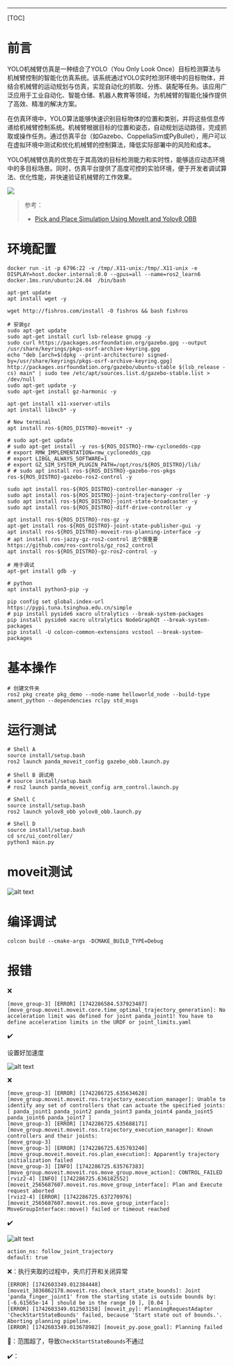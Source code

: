 
---

[TOC]

# 前言

YOLO机械臂仿真是一种结合了YOLO（You Only Look Once）目标检测算法与机械臂控制的智能化仿真系统。该系统通过YOLO实时检测环境中的目标物体，并结合机械臂的运动规划与仿真，实现自动化的抓取、分拣、装配等任务。该应用广泛应用于工业自动化、智能仓储、机器人教育等领域，为机械臂的智能化操作提供了高效、精准的解决方案。

在仿真环境中，YOLO算法能够快速识别目标物体的位置和类别，并将这些信息传递给机械臂控制系统。机械臂根据目标的位置和姿态，自动规划运动路径，完成抓取或操作任务。通过仿真平台（如Gazebo、CoppeliaSim或PyBullet），用户可以在虚拟环境中测试和优化机械臂的控制算法，降低实际部署中的风险和成本。

YOLO机械臂仿真的优势在于其高效的目标检测能力和实时性，能够适应动态环境中的多目标场景。同时，仿真平台提供了高度可控的实验环境，便于开发者调试算法、优化性能，并快速验证机械臂的工作效果。

![](src/_docs/images/d7802cf1-4a28-40c1-a918-37d22d51f752.gif)

> 参考：
> - [Pick and Place Simulation Using MoveIt and Yolov8 OBB](https://www.youtube.com/watch?v=ypr3RtJzgKI)

# 环境配置

```shell
docker run -it -p 6796:22 -v /tmp/.X11-unix:/tmp/.X11-unix -e DISPLAY=host.docker.internal:0.0 --gpus=all --name=ros2_learn6 docker.1ms.run/ubuntu:24.04  /bin/bash
```

```shell
apt-get update
apt install wget -y

wget http://fishros.com/install -O fishros && bash fishros

# 安装gz
sudo apt-get update
sudo apt-get install curl lsb-release gnupg -y
sudo curl https://packages.osrfoundation.org/gazebo.gpg --output /usr/share/keyrings/pkgs-osrf-archive-keyring.gpg
echo "deb [arch=$(dpkg --print-architecture) signed-by=/usr/share/keyrings/pkgs-osrf-archive-keyring.gpg] http://packages.osrfoundation.org/gazebo/ubuntu-stable $(lsb_release -cs) main" | sudo tee /etc/apt/sources.list.d/gazebo-stable.list > /dev/null
sudo apt-get update -y
sudo apt-get install gz-harmonic -y

apt-get install x11-xserver-utils
apt install libxcb* -y

# New terminal
apt install ros-${ROS_DISTRO}-moveit* -y

# sudo apt-get update 
# sudo apt-get install -y ros-${ROS_DISTRO}-rmw-cyclonedds-cpp 
# export RMW_IMPLEMENTATION=rmw_cyclonedds_cpp
# export LIBGL_ALWAYS_SOFTWARE=1
# export GZ_SIM_SYSTEM_PLUGIN_PATH=/opt/ros/${ROS_DISTRO}/lib/
# # sudo apt install ros-${ROS_DISTRO}-gazebo-ros-pkgs ros-${ROS_DISTRO}-gazebo-ros2-control -y

sudo apt install ros-${ROS_DISTRO}-controller-manager -y
sudo apt install ros-${ROS_DISTRO}-joint-trajectory-controller -y
sudo apt install ros-${ROS_DISTRO}-joint-state-broadcaster -y
sudo apt install ros-${ROS_DISTRO}-diff-drive-controller -y

apt install ros-${ROS_DISTRO}-ros-gz -y
apt-get install ros-${ROS_DISTRO}-joint-state-publisher-gui -y
apt install ros-${ROS_DISTRO}-moveit-ros-planning-interface -y
# apt install ros-jazzy-gz-ros2-control 这个很重要 https://github.com/ros-controls/gz_ros2_control
apt install ros-${ROS_DISTRO}-gz-ros2-control -y

# 用于调试
apt-get install gdb -y

# python
apt install python3-pip -y

pip config set global.index-url https://pypi.tuna.tsinghua.edu.cn/simple
# pip install pyside6 xacro ultralytics --break-system-packages
pip install pyside6 xacro ultralytics NodeGraphQt --break-system-packages
pip install -U colcon-common-extensions vcstool --break-system-packages

```

# 基本操作

```shell
# 创建文件夹
ros2 pkg create pkg_demo --node-name helloworld_node --build-type ament_python --dependencies rclpy std_msgs
```

# 运行测试

```shell
# Shell A
source install/setup.bash
ros2 launch panda_moveit_config gazebo_obb.launch.py

# Shell B 调试用
# source install/setup.bash
# ros2 launch panda_moveit_config arm_control.launch.py

# Shell C
source install/setup.bash
ros2 launch yolov8_obb yolov8_obb.launch.py

# Shell D
source install/setup.bash
cd src/ui_controller/
python3 main.py
```

# moveit测试

![alt text](src/_docs/images/image-2.png)


# 编译调试

```shell
colcon build --cmake-args -DCMAKE_BUILD_TYPE=Debug
```

# 报错

❌

```shell
[move_group-3] [ERROR] [1742286584.537923487] [move_group.moveit.moveit.core.time_optimal_trajectory_generation]: No acceleration limit was defined for joint panda_joint1! You have to define acceleration limits in the URDF or joint_limits.yaml
```

✔️

设置好加速度

![alt text](src/_docs/images/image-1.png)

❌

```shell
[move_group-3] [ERROR] [1742286725.635634628] [move_group.moveit.moveit.ros.trajectory_execution_manager]: Unable to identify any set of controllers that can actuate the specified joints: [ panda_joint1 panda_joint2 panda_joint3 panda_joint4 panda_joint5 panda_joint6 panda_joint7 ]
[move_group-3] [ERROR] [1742286725.635688171] [move_group.moveit.moveit.ros.trajectory_execution_manager]: Known controllers and their joints:
[move_group-3] 
[move_group-3] [ERROR] [1742286725.635703240] [move_group.moveit.moveit.ros.plan_execution]: Apparently trajectory initialization failed
[move_group-3] [INFO] [1742286725.635767383] [move_group.moveit.moveit.ros.move_group.move_action]: CONTROL_FAILED
[rviz2-4] [INFO] [1742286725.636182552] [moveit_2565687607.moveit.ros.move_group_interface]: Plan and Execute request aborted
[rviz2-4] [ERROR] [1742286725.637270976] [moveit_2565687607.moveit.ros.move_group_interface]: MoveGroupInterface::move() failed or timeout reached
```

✔️

![alt text](src/_docs/images/image.png)

```shell
action_ns: follow_joint_trajectory
default: true
```

❌：执行夹取的过程中，夹爪打开和关闭异常

```shell
[ERROR] [1742603349.012384448] [moveit_3836862178.moveit.ros.check_start_state_bounds]: Joint 'panda_finger_joint1' from the starting state is outside bounds by: [-6.61565e-14 ] should be in the range [0 ], [0.04 ].
[ERROR] [1742603349.012503158] [moveit_py]: PlanningRequestAdapter 'CheckStartStateBounds' failed, because 'Start state out of bounds.'. Aborting planning pipeline.
[ERROR] [1742603349.013678982] [moveit_py.pose_goal]: Planning failed
```

🤔：范围超了，导致`CheckStartStateBounds`不通过

✔️：